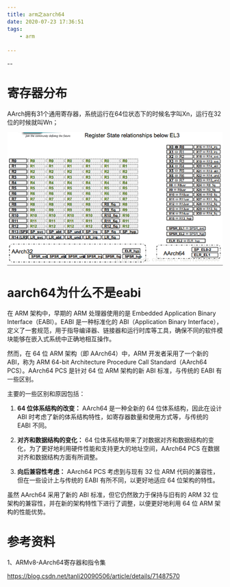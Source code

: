 ```yaml
---
title: arm之aarch64
date: 2020-07-23 17:36:51
tags:
	- arm

---
```


--

# 寄存器分布

AArch拥有31个通用寄存器，系统运行在64位状态下的时候名字叫Xn，运行在32位的时候就叫Wn；



![](../images/random_name/20170509190238235.png)



# aarch64为什么不是eabi

在 ARM 架构中，早期的 ARM 处理器使用的是 Embedded Application Binary Interface（EABI）。EABI 是一种标准化的 ABI（Application Binary Interface），定义了一套规范，用于指导编译器、链接器和运行时库等工具，确保不同的软件模块能够在嵌入式系统中正确地相互操作。

然而，在 64 位 ARM 架构（即 AArch64）中，ARM 开发者采用了一个新的 ABI，称为 ARM 64-bit Architecture Procedure Call Standard（AArch64 PCS）。AArch64 PCS 是针对 64 位 ARM 架构的新 ABI 标准，与传统的 EABI 有一些区别。

主要的一些区别和原因包括：

1. **64 位体系结构的改变：** AArch64 是一种全新的 64 位体系结构，因此在设计 ABI 时考虑了新的体系结构特性，如寄存器数量和使用方式等，与传统的 EABI 不同。

2. **对齐和数据结构的变化：** 64 位体系结构带来了对数据对齐和数据结构的变化，为了更好地利用硬件性能和支持更大的地址空间，AArch64 PCS 在数据对齐和数据结构方面有所调整。

3. **向后兼容性考虑：** AArch64 PCS 考虑到与现有 32 位 ARM 代码的兼容性，但在一些设计上与传统的 EABI 有所不同，以更好地适应 64 位架构的特性。

虽然 AArch64 采用了新的 ABI 标准，但它仍然致力于保持与旧有的 ARM 32 位架构的兼容性，并在新的架构特性下进行了调整，以便更好地利用 64 位 ARM 架构的性能优势。

# 参考资料

1、ARMv8-AArch64寄存器和指令集

https://blog.csdn.net/tanli20090506/article/details/71487570